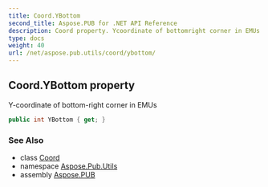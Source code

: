 ```yaml
---
title: Coord.YBottom
second_title: Aspose.PUB for .NET API Reference
description: Coord property. Ycoordinate of bottomright corner in EMUs
type: docs
weight: 40
url: /net/aspose.pub.utils/coord/ybottom/
---
```

## Coord.YBottom property

Y-coordinate of bottom-right corner in EMUs

```csharp
public int YBottom { get; }
```

### See Also

* class [Coord](../)
* namespace [Aspose.Pub.Utils](../../coord/)
* assembly [Aspose.PUB](../../../)


